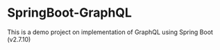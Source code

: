 # SpringBoot-GraphQL
This is a demo project on implementation of GraphQL using Spring Boot (v2.7.10)

